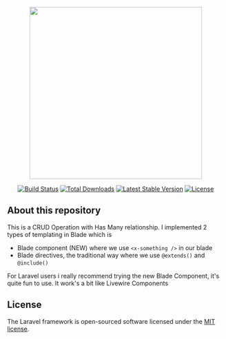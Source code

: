 <p align="center"><a href="https://laravel.com" target="_blank"><img src="https://raw.githubusercontent.com/laravel/art/master/logo-lockup/5%20SVG/2%20CMYK/1%20Full%20Color/laravel-logolockup-cmyk-red.svg" width="400"></a></p>

<p align="center">
<a href="https://travis-ci.org/laravel/framework"><img src="https://travis-ci.org/laravel/framework.svg" alt="Build Status"></a>
<a href="https://packagist.org/packages/laravel/framework"><img src="https://img.shields.io/packagist/dt/laravel/framework" alt="Total Downloads"></a>
<a href="https://packagist.org/packages/laravel/framework"><img src="https://img.shields.io/packagist/v/laravel/framework" alt="Latest Stable Version"></a>
<a href="https://packagist.org/packages/laravel/framework"><img src="https://img.shields.io/packagist/l/laravel/framework" alt="License"></a>
</p>

## About this repository
This is a CRUD Operation with Has Many relationship.
I implemented 2 types of templating in Blade which is
- Blade component (NEW) where we use `<x-something />` in our blade
- Blade directives, the traditional way where we use `@extends()` and `@include()`
    
For Laravel users i really recommend trying the new Blade Component, it's quite fun to use.
It work's a bit like Livewire Components

## License

The Laravel framework is open-sourced software licensed under the [MIT license](https://opensource.org/licenses/MIT).
